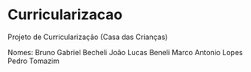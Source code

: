 # Curricularizacao
Projeto de Curricularização (Casa das Crianças)

Nomes:
Bruno
Gabriel Becheli
João Lucas Beneli
Marco Antonio Lopes
Pedro Tomazim
